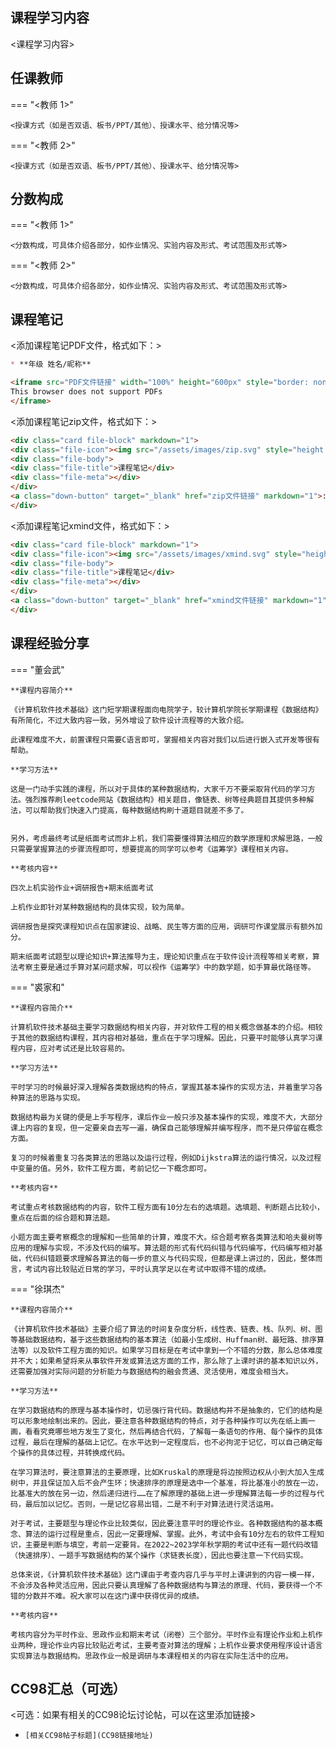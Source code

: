
## 课程学习内容

<课程学习内容>


## 任课教师

=== "<教师 1>"

    <授课方式（如是否双语、板书/PPT/其他）、授课水平、给分情况等>

=== "<教师 2>"

    <授课方式（如是否双语、板书/PPT/其他）、授课水平、给分情况等>


## 分数构成

=== "<教师 1>"

    <分数构成，可具体介绍各部分，如作业情况、实验内容及形式、考试范围及形式等>

=== "<教师 2>"

    <分数构成，可具体介绍各部分，如作业情况、实验内容及形式、考试范围及形式等>



## 课程笔记

<添加课程笔记PDF文件，格式如下：>
```markdown
* **年级 姓名/昵称** 

<iframe src="PDF文件链接" width="100%" height="600px" style="border: none;">
This browser does not support PDFs
</iframe>
```

<添加课程笔记zip文件，格式如下：>
```html
<div class="card file-block" markdown="1">
<div class="file-icon"><img src="/assets/images/zip.svg" style="height: 3em;"></div>
<div class="file-body">
<div class="file-title">课程笔记</div>
<div class="file-meta"></div>
</div>
<a class="down-button" target="_blank" href="zip文件链接" markdown="1">:fontawesome-solid-download: 下载</a>
</div>
```
<添加课程笔记xmind文件，格式如下：>
```html
<div class="card file-block" markdown="1">
<div class="file-icon"><img src="/assets/images/xmind.svg" style="height: 3em;"></div>
<div class="file-body">
<div class="file-title">课程笔记</div>
<div class="file-meta"></div>
</div>
<a class="down-button" target="_blank" href="xmind文件链接" markdown="1">:fontawesome-solid-download: 下载</a>
</div>
```

## 课程经验分享

=== "董会武"
	
	**课程内容简介**
	
	《计算机软件技术基础》这门短学期课程面向电院学子，较计算机学院长学期课程《数据结构》有所简化，不过大致内容一致，另外增设了软件设计流程等的大致介绍。
	
	此课程难度不大，前置课程只需要C语言即可，掌握相关内容对我们以后进行嵌入式开发等很有帮助。
	
	**学习方法**
		
	这是一门动手实践的课程，所以对于具体的某种数据结构，大家千万不要采取背代码的学习方法。强烈推荐刷leetcode网站《数据结构》相关题目，像链表、树等经典题目其提供多种解法，可以帮助我们快速入门提高，每种数据结构刷十道题目就差不多了。
		
	
	另外，考虑最终考试是纸面考试而非上机，我们需要懂得算法相应的数学原理和求解思路，一般只需要掌握算法的步骤流程即可，想要提高的同学可以参考《运筹学》课程相关内容。
	
	**考核内容**
	
	四次上机实验作业+调研报告+期末纸面考试
		
	上机作业即针对某种数据结构的具体实现，较为简单。
		
	调研报告是探究课程知识点在国家建设、战略、民生等方面的应用，调研可作课堂展示有额外加分。
	
	期末纸面考试题型以理论知识+算法推导为主，理论知识重点在于软件设计流程等相关考察，算法考察主要是通过手算对某问题求解，可以视作《运筹学》中的数学题，如手算最优路径等。

=== "裘家和"
	
	**课程内容简介**
	
	计算机软件技术基础主要学习数据结构相关内容，并对软件工程的相关概念做基本的介绍。相较于其他的数据结构课程，其内容相对基础，重点在于学习理解。因此，只要平时能够认真学习课程内容，应对考试还是比较容易的。
	
	**学习方法**
	
	平时学习的时候最好深入理解各类数据结构的特点，掌握其基本操作的实现方法，并着重学习各种算法的思路与实现。
	
	数据结构最为关键的便是上手写程序，课后作业一般只涉及基本操作的实现，难度不大，大部分课上内容的复现，但一定要亲自去写一遍，确保自己能够理解并编写程序，而不是只停留在概念方面。
	
	复习的时候着重复习各类算法的思路以及运行过程，例如Dijkstra算法的运行情况，以及过程中变量的值。另外，软件工程方面，考前记忆一下概念即可。
	
	**考核内容**
	
	考试重点考核数据结构的内容，软件工程方面有10分左右的选填题。选填题、判断题占比较小，重点在后面的综合题和算法题。
	
	小题方面主要考察概念的理解和一些简单的计算，难度不大。综合题考察各类算法和哈夫曼树等应用的理解与实现，不涉及代码的编写。算法题的形式有代码纠错与代码编写，代码编写相对基础，代码纠错题要求理解各算法的每一步的意义与代码实现，但都是课上讲过的，因此，整体而言，考试内容比较贴近日常的学习，平时认真学足以在考试中取得不错的成绩。

=== "徐琪杰"
	
	**课程内容简介**
	
	《计算机软件技术基础》主要介绍了算法的时间复杂度分析，线性表、链表、栈、队列、树、图等基础数据结构，基于这些数据结构的基本算法（如最小生成树、Huffman树、最短路、排序算法等）以及软件工程方面的知识。如果学习目标是在考试中拿到一个不错的分数，那么总体难度并不大；如果希望将来从事软件开发或算法这方面的工作，那么除了上课时讲的基本知识以外，还需要加强对实际问题的分析能力与数据结构的融会贯通、灵活使用，难度会相当大。
	
	**学习方法**
	
	在学习数据结构的原理与基本操作时，切忌强行背代码。数据结构并不是抽象的，它们的结构是可以形象地绘制出来的。因此，要注意各种数据结构的特点，对于各种操作可以先在纸上画一画，看看究竟哪些地方发生了变化，然后再结合代码，了解每一条语句的作用、每个操作的具体过程，最后在理解的基础上记忆。在水平达到一定程度后，也不必拘泥于记忆，可以自己确定每个操作的具体过程，并转换成代码。
	
	在学习算法时，要注意算法的主要原理，比如Kruskal的原理是将边按照边权从小到大加入生成树中，并且保证加入后不会产生环；快速排序的原理是选中一个基准，将比基准小的放在一边，比基准大的放在另一边，然后递归进行……在了解原理的基础上进一步理解算法每一步的过程与代码，最后加以记忆。否则，一是记忆容易出错，二是不利于对算法进行灵活运用。
	
	对于考试，主要题型与理论作业比较类似，因此要注意平时的理论作业。各种数据结构的基本概念、算法的运行过程是重点，因此一定要理解、掌握。此外，考试中会有10分左右的软件工程知识，主要是判断与填空，考前一定要背。在2022~2023学年秋学期的考试中还有一题代码改错（快速排序）、一题手写数据结构的某个操作（求链表长度），因此也要注意一下代码实现。
	
	总体来说，《计算机软件技术基础》这门课由于考查内容几乎与平时上课讲到的内容一模一样，不会涉及各种灵活应用，因此只要认真理解了各种数据结构与算法的原理、代码，要获得一个不错的分数并不难。祝大家可以在这门课中获得优异的成绩。
	
	**考核内容**
	
	考核内容分为平时作业、思政作业和期末考试（闭卷）三个部分。平时作业有理论作业和上机作业两种，理论作业内容比较贴近考试，主要考查对算法的理解；上机作业要求使用程序设计语言实现算法与数据结构。思政作业一般是调研与本课程相关的内容在实际生活中的应用。


## CC98汇总（可选）
<可选：如果有相关的CC98论坛讨论帖，可以在这里添加链接>
* `[相关CC98帖子标题](CC98链接地址)`